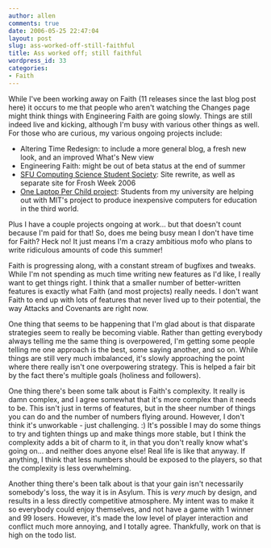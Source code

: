 ```yaml
---
author: allen
comments: true
date: 2006-05-25 22:47:04
layout: post
slug: ass-worked-off-still-faithful
title: Ass worked off; still faithful
wordpress_id: 33
categories:
- Faith
---
```


While I've been working away on Faith (11 releases since the last blog post here) it occurs to me that people who aren't watching the Changes page might think things with Engineering Faith are going slowly. Things are still indeed live and kicking, although I'm busy with various other things as well. For those who are curious, my various ongoing projects include:

- Altering Time Redesign: to include a more general blog, a fresh new look, and an improved What's New view
- Engineering Faith: might be out of beta status at the end of summer
- [SFU Computing Science Student Society](http://csss.cs.sfu.ca/): Site rewrite, as well as separate site for Frosh Week 2006
- [One Laptop Per Child project](http://www.laptop.org/): Students from my university are helping out with MIT's project to produce inexpensive computers for education in the third world.

Plus I have a couple projects ongoing at work... but that doesn't count because I'm paid for that! So, does me being busy mean I don't have time for Faith? Heck no! It just means I'm a crazy ambitious mofo who plans to write ridiculous amounts of code this summer!

Faith is progressing along, with a constant stream of bugfixes and tweaks. While I'm not spending as much time writing new features as I'd like, I really want to get things right. I think that a smaller number of better-written features is exactly what Faith (and most projects) really needs. I don't want Faith to end up with lots of features that never lived up to their potential, the way Attacks and Covenants are right now.

One thing that seems to be happening that I'm glad about is that disparate strategies seem to really be becoming viable. Rather than getting everybody always telling me the same thing is overpowered, I'm getting some people telling me one approach is the best, some saying another, and so on. While things are still very much imbalanced, it's slowly approaching the point where there really isn't one overpowering strategy. This is helped a fair bit by the fact there's multiple goals (holiness and followers).

One thing there's been some talk about is Faith's complexity. It really is damn complex, and I agree somewhat that it's more complex than it needs to be. This isn't just in terms of features, but in the sheer number of things you can do and the number of numbers flying around. However, I don't think it's unworkable - just challenging. :) It's possible I may do some things to try and tighten things up and make things more stable, but I think the complexity adds a bit of charm to it, in that you don't really know what's going on... and neither does anyone else! Real life is like that anyway. If anything, I think that less numbers should be exposed to the players, so that the complexity is less overwhelming.

Another thing there's been talk about is that your gain isn't necessarily somebody's loss, the way it is in Asylum. This is _very much_ by design, and results in a less directly competitive atmosphere. My intent was to make it so everybody could enjoy themselves, and not have a game with 1 winner and 99 losers. However, it's made the low level of player interaction and conflict much more annoying, and I totally agree. Thankfully, work on that is high on the todo list.
